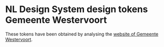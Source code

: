 # NL Design System design tokens Gemeente Westervoort

These tokens have been obtained by analysing the [website of Gemeente Westervoort](https://www.westervoort.nl).
